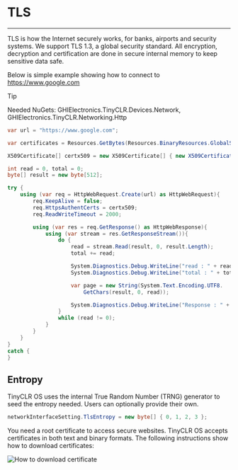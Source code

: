 # TLS
---

TLS is how the Internet securely works, for banks, airports and security systems. We support TLS 1.3, a global security standard. All encryption, decryption and certification are done in secure internal memory to keep sensitive data safe.

Below is simple example showing how to connect to https://www.google.com 

>[!TIP]
>Needed NuGets: GHIElectronics.TinyCLR.Devices.Network, GHIElectronics.TinyCLR.Networking.Http

```cs
var url = "https://www.google.com";

var certificates = Resources.GetBytes(Resources.BinaryResources.GlobalSign);

X509Certificate[] certx509 = new X509Certificate[] { new X509Certificate(certificates) };

int read = 0, total = 0;
byte[] result = new byte[512];

try {
    using (var req = HttpWebRequest.Create(url) as HttpWebRequest){
        req.KeepAlive = false;
        req.HttpsAuthentCerts = certx509;
        req.ReadWriteTimeout = 2000;

        using (var res = req.GetResponse() as HttpWebResponse){
            using (var stream = res.GetResponseStream()){
                do {
                    read = stream.Read(result, 0, result.Length);
                    total += read;

                    System.Diagnostics.Debug.WriteLine("read : " + read);
                    System.Diagnostics.Debug.WriteLine("total : " + total);

                    var page = new String(System.Text.Encoding.UTF8.
                        GetChars(result, 0, read));

                    System.Diagnostics.Debug.WriteLine("Response : " + page);
                }
                while (read != 0);
            }
        }
    }
}
catch { 
}
```

## Entropy
TinyCLR OS uses the internal True Random Number (TRNG) generator to seed the entropy needed. Users can optionally provide their own.

```cs
networkInterfaceSetting.TlsEntropy = new byte[] { 0, 1, 2, 3 };
```

You need a root certificate to access secure websites. TinyCLR OS accepts certificates in both text and binary formats. The following instructions show how to download certificates:

![How to download certificate](images/download_google_certificate.png)


